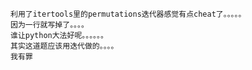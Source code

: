    利用了itertools里的permutations迭代器感觉有点cheat了。。。。。
    因为一行就写掉了。。。。
    谁让python大法好呢。。。。。。
    其实这道题应该用迭代做的。。。。
    我有罪
